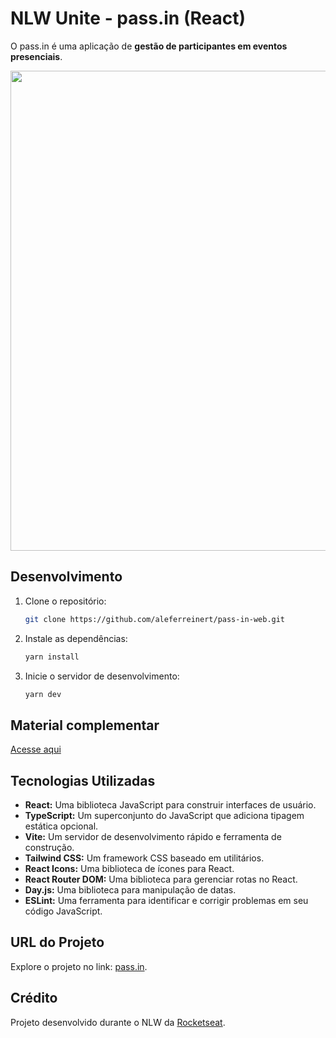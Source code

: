 # NLW Unite - pass.in (React)


O pass.in é uma aplicação de **gestão de participantes em eventos presenciais**.


<img src="https://github.com/AleferReinert/pass-in-web/assets/5350199/1be1e4b4-110d-4ea0-b8da-c2a2fa451cab" width="768">

## Desenvolvimento

1. Clone o repositório:

    ```sh
    git clone https://github.com/aleferreinert/pass-in-web.git
    ```

2. Instale as dependências:

    ```sh
    yarn install
    ```

3. Inicie o servidor de desenvolvimento:

    ```sh
    yarn dev
    ```

## Material complementar
[Acesse aqui](https://efficient-sloth-d85.notion.site/React-529e4443080a4d889f7a0714aa09348c)

## Tecnologias Utilizadas

- **React:** Uma biblioteca JavaScript para construir interfaces de usuário.
- **TypeScript:** Um superconjunto do JavaScript que adiciona tipagem estática opcional.
- **Vite:** Um servidor de desenvolvimento rápido e ferramenta de construção.
- **Tailwind CSS:** Um framework CSS baseado em utilitários.
- **React Icons:** Uma biblioteca de ícones para React.
- **React Router DOM:** Uma biblioteca para gerenciar rotas no React.
- **Day.js:** Uma biblioteca para manipulação de datas.
- **ESLint:** Uma ferramenta para identificar e corrigir problemas em seu código JavaScript.

## URL do Projeto
Explore o projeto no link: [pass.in](https://pass-in-nlw-unite.vercel.app).

## Crédito
Projeto desenvolvido durante o NLW da [Rocketseat](https://github.com/Rocketseat).
